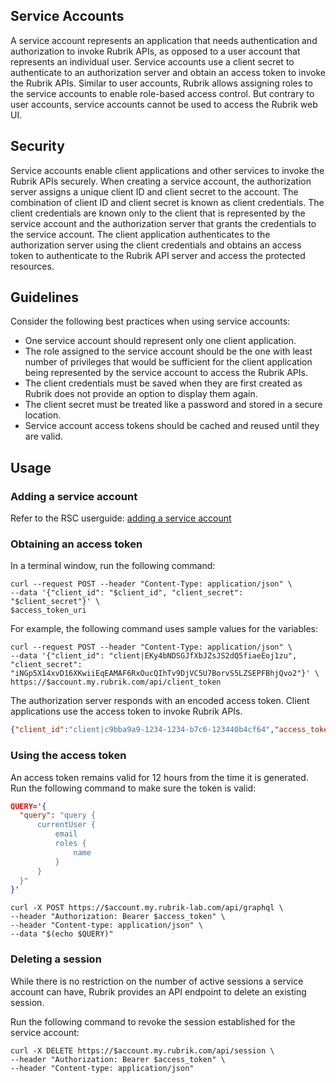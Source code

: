 
## Service Accounts
A service account represents an application that needs authentication and authorization to invoke Rubrik APIs, as opposed to a user account that represents an individual user. Service accounts use a client secret to authenticate to an authorization server and obtain an access token to invoke the Rubrik APIs. Similar to user accounts, Rubrik allows assigning roles to the service accounts to enable role-based access control. But contrary to user accounts, service accounts cannot be used to access the Rubrik web UI.

## Security
Service accounts enable client applications and other services to invoke the Rubrik APIs securely. When creating a service account, the authorization server assigns a unique client ID and client secret to the account. The combination of client ID and client secret is known as client credentials. The client credentials are known only to the client that is represented by the service account and the authorization server that grants the credentials to the service account. The client application authenticates to the authorization server using the client credentials and obtains an access token to authenticate to the Rubrik API server and access the protected resources.

## Guidelines
Consider the following best practices when using service accounts:

* One service account should represent only one client application.
* The role assigned to the service account should be the one with least number of privileges that would be sufficient for the client application being represented by the service account to access the Rubrik APIs.
* The client credentials must be saved when they are first created as Rubrik does not provide an option to display them again.
* The client secret must be treated like a password and stored in a secure location.
* Service account access tokens should be cached and reused until they are valid.
## Usage

### Adding a service account
Refer to the RSC userguide: [adding a service account](https://docs.rubrik.com/en-us/saas/saas/adding_a_service_account.html)

### Obtaining an access token
In a terminal window, run the following command:
```
curl --request POST --header "Content-Type: application/json" \
--data '{"client_id": "$client_id", "client_secret": "$client_secret"}' \
$access_token_uri
```

For example, the following command uses sample values for the variables:
```
curl --request POST --header "Content-Type: application/json" \
--data '{"client_id": "client|EKy4bNDSGJfXbJZsJS2dQ5fiaeEoj1zu", "client_secret": "iNGp5X14xvD16XKwiiEqEAMAF6RxOucQIhTv9DjVC5U7BorvS5LZSEPFBhjQvo2"}' \
https://$account.my.rubrik.com/api/client_token
```

The authorization server responds with an encoded access token. Client applications use the access token to invoke Rubrik APIs.

```json
{"client_id":"client|c9bba9a9-1234-1234-b7c6-123440b4cf64","access_token":"eyJ...","expires_in":43200}
```

### Using the access token
An access token remains valid for 12 hours from the time it is generated. Run the following command to make sure the token is valid:

```json
QUERY='{
  "query": "query {
      currentUser {
          email
          roles {
              name
          }
      }
  }"
}'
```

```
curl -X POST https://$account.my.rubrik-lab.com/api/graphql \
--header "Authorization: Bearer $access_token" \
--header "Content-type: application/json" \
--data "$(echo $QUERY)"
```
### Deleting a session
While there is no restriction on the number of active sessions a service account can have, Rubrik provides an API endpoint to delete an existing session.

Run the following command to revoke the session established for the service account:

```
curl -X DELETE https://$account.my.rubrik.com/api/session \
--header "Authorization: Bearer $access_token" \
--header "Content-type: application/json"
```